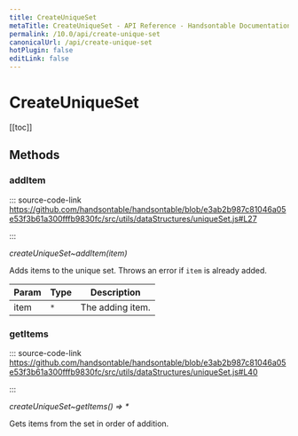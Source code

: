 ```yaml
---
title: CreateUniqueSet
metaTitle: CreateUniqueSet - API Reference - Handsontable Documentation
permalink: /10.0/api/create-unique-set
canonicalUrl: /api/create-unique-set
hotPlugin: false
editLink: false
---
```


# CreateUniqueSet

[[toc]]
## Methods

### addItem
  
::: source-code-link https://github.com/handsontable/handsontable/blob/e3ab2b987c81046a05e53f3b61a300fffb9830fc/src/utils/dataStructures/uniqueSet.js#L27

:::

_createUniqueSet~addItem(item)_

Adds items to the unique set. Throws an error if `item` is already added.


| Param | Type | Description |
| --- | --- | --- |
| item | `*` | The adding item. |



### getItems
  
::: source-code-link https://github.com/handsontable/handsontable/blob/e3ab2b987c81046a05e53f3b61a300fffb9830fc/src/utils/dataStructures/uniqueSet.js#L40

:::

_createUniqueSet~getItems() ⇒ \*_

Gets items from the set in order of addition.


